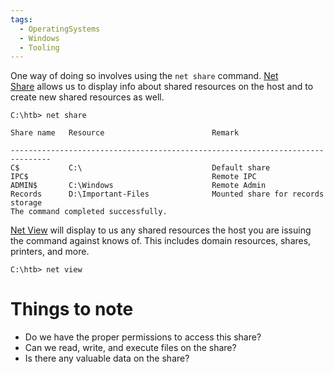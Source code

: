 ```yaml
---
tags:
  - OperatingSystems
  - Windows
  - Tooling
---
```

One way of doing so involves using the `net share` command. [Net Share](https://docs.microsoft.com/en-us/previous-versions/windows/it-pro/windows-server-2012-r2-and-2012/hh750728(v=ws.11)) allows us to display info about shared resources on the host and to create new shared resources as well.

```cmd-session
C:\htb> net share  

Share name   Resource                        Remark

-------------------------------------------------------------------------------
C$           C:\                             Default share
IPC$                                         Remote IPC
ADMIN$       C:\Windows                      Remote Admin
Records      D:\Important-Files              Mounted share for records storage  
The command completed successfully.
```

[Net View](https://docs.microsoft.com/en-us/previous-versions/windows/it-pro/windows-server-2012-r2-and-2012/hh875576(v=ws.11)) will display to us any shared resources the host you are issuing the command against knows of. This includes domain resources, shares, printers, and more.
 
```cmd-session
C:\htb> net view  
```
# Things to note

- Do we have the proper permissions to access this share?
- Can we read, write, and execute files on the share?
- Is there any valuable data on the share?
